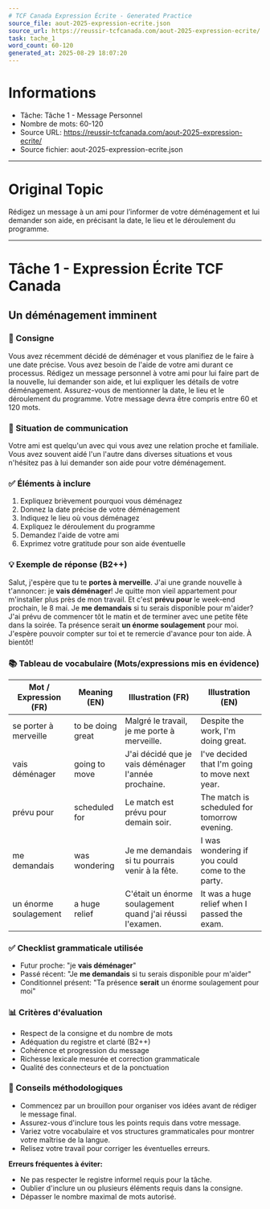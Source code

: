 ```yaml
---
# TCF Canada Expression Écrite - Generated Practice
source_file: aout-2025-expression-ecrite.json
source_url: https://reussir-tcfcanada.com/aout-2025-expression-ecrite/
task: tache_1
word_count: 60-120
generated_at: 2025-08-29 18:07:20
---
```


# Informations
- Tâche: Tâche 1 - Message Personnel
- Nombre de mots: 60-120
- Source URL: https://reussir-tcfcanada.com/aout-2025-expression-ecrite/
- Source fichier: aout-2025-expression-ecrite.json

---

# Original Topic
Rédigez un message à un ami pour l’informer de votre déménagement et lui demander son aide, en précisant la date, le lieu et le déroulement du programme.

---

# Tâche 1 - Expression Écrite TCF Canada
## Un déménagement imminent

### 📝 Consigne
Vous avez récemment décidé de déménager et vous planifiez de le faire à une date précise. Vous avez besoin de l'aide de votre ami durant ce processus. Rédigez un message personnel à votre ami pour lui faire part de la nouvelle, lui demander son aide, et lui expliquer les détails de votre déménagement. Assurez-vous de mentionner la date, le lieu et le déroulement du programme. Votre message devra être compris entre 60 et 120 mots.

### 🎯 Situation de communication
Votre ami est quelqu'un avec qui vous avez une relation proche et familiale. Vous avez souvent aidé l'un l'autre dans diverses situations et vous n'hésitez pas à lui demander son aide pour votre déménagement.

### ✅ Éléments à inclure
1. Expliquez brièvement pourquoi vous déménagez
2. Donnez la date précise de votre déménagement
3. Indiquez le lieu où vous déménagez
4. Expliquez le déroulement du programme
5. Demandez l'aide de votre ami
6. Exprimez votre gratitude pour son aide éventuelle

### 💡 Exemple de réponse (B2++)
Salut, j'espère que tu te **portes à merveille**. J'ai une grande nouvelle à t'annoncer: je **vais déménager**! Je quitte mon vieil appartement pour m'installer plus près de mon travail. Et c'est **prévu pour** le week-end prochain, le 8 mai. Je **me demandais** si tu serais disponible pour m'aider? J'ai prévu de commencer tôt le matin et de terminer avec une petite fête dans la soirée. Ta présence serait **un énorme soulagement** pour moi. J'espère pouvoir compter sur toi et te remercie d'avance pour ton aide. À bientôt!

### 📚 Tableau de vocabulaire (Mots/expressions mis en évidence)
| Mot / Expression (FR) | Meaning (EN) | Illustration (FR) | Illustration (EN) |
|---|---|---|---|
| se porter à merveille | to be doing great | Malgré le travail, je me porte à merveille. | Despite the work, I'm doing great. |
| vais déménager | going to move | J'ai décidé que je vais déménager l'année prochaine. | I've decided that I'm going to move next year. |
| prévu pour | scheduled for | Le match est prévu pour demain soir. | The match is scheduled for tomorrow evening. |
| me demandais | was wondering | Je me demandais si tu pourrais venir à la fête. | I was wondering if you could come to the party. |
| un énorme soulagement | a huge relief | C'était un énorme soulagement quand j'ai réussi l'examen. | It was a huge relief when I passed the exam. |

### ✅ Checklist grammaticale utilisée
- Futur proche: "je **vais déménager**"
- Passé récent: "Je **me demandais** si tu serais disponible pour m'aider"
- Conditionnel présent: "Ta présence **serait** un énorme soulagement pour moi"

### 📊 Critères d'évaluation
- Respect de la consigne et du nombre de mots
- Adéquation du registre et clarté (B2++)
- Cohérence et progression du message
- Richesse lexicale mesurée et correction grammaticale
- Qualité des connecteurs et de la ponctuation

### 🔧 Conseils méthodologiques
- Commencez par un brouillon pour organiser vos idées avant de rédiger le message final.
- Assurez-vous d'inclure tous les points requis dans votre message.
- Variez votre vocabulaire et vos structures grammaticales pour montrer votre maîtrise de la langue.
- Relisez votre travail pour corriger les éventuelles erreurs.

**Erreurs fréquentes à éviter:**
- Ne pas respecter le registre informel requis pour la tâche.
- Oublier d'inclure un ou plusieurs éléments requis dans la consigne.
- Dépasser le nombre maximal de mots autorisé.